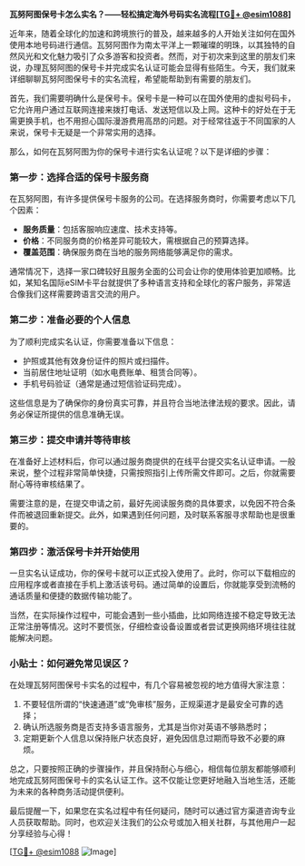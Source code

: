 **瓦努阿图保号卡怎么实名？——轻松搞定海外号码实名流程[[TG💪+ @esim1088](https://t.me/s/esim1088)]**

近年来，随着全球化的加速和跨境旅行的普及，越来越多的人开始关注如何在国外使用本地号码进行通信。瓦努阿图作为南太平洋上一颗璀璨的明珠，以其独特的自然风光和文化魅力吸引了众多游客和投资者。然而，对于初次来到这里的朋友们来说，办理瓦努阿图的保号卡并完成实名认证可能会显得有些陌生。今天，我们就来详细聊聊瓦努阿图保号卡的实名流程，希望能帮助到有需要的朋友们。

首先，我们需要明确什么是保号卡。保号卡是一种可以在国外使用的虚拟号码卡，它允许用户通过互联网连接来拨打电话、发送短信以及上网。这种卡的好处在于无需更换手机，也不用担心国际漫游费用高昂的问题。对于经常往返于不同国家的人来说，保号卡无疑是一个非常实用的选择。

那么，如何在瓦努阿图为你的保号卡进行实名认证呢？以下是详细的步骤：

### 第一步：选择合适的保号卡服务商

在瓦努阿图，有许多提供保号卡服务的公司。在选择服务商时，你需要考虑以下几个因素：
- **服务质量**：包括客服响应速度、技术支持等。
- **价格**：不同服务商的价格差异可能较大，需根据自己的预算选择。
- **覆盖范围**：确保服务商在当地的服务网络能够满足你的需求。

通常情况下，选择一家口碑较好且服务全面的公司会让你的使用体验更加顺畅。比如，某知名国际eSIM卡平台就提供了多种语言支持和全球化的客户服务，非常适合像我们这样需要跨语言交流的用户。

### 第二步：准备必要的个人信息

为了顺利完成实名认证，你需要准备以下信息：
- 护照或其他有效身份证件的照片或扫描件。
- 当前居住地址证明（如水电费账单、租赁合同等）。
- 手机号码验证（通常是通过短信验证码完成）。

这些信息是为了确保你的身份真实可靠，并且符合当地法律法规的要求。因此，请务必保证所提供的信息准确无误。

### 第三步：提交申请并等待审核

在准备好上述材料后，你可以通过服务商提供的在线平台提交实名认证申请。一般来说，整个过程非常简单快捷，只需按照指引上传所需文件即可。之后，你就需要耐心等待审核结果了。

需要注意的是，在提交申请之前，最好先阅读服务商的具体要求，以免因不符合条件而被退回重新提交。此外，如果遇到任何问题，及时联系客服寻求帮助也是很重要的。

### 第四步：激活保号卡并开始使用

一旦实名认证成功，你的保号卡就可以正式投入使用了。此时，你可以下载相应的应用程序或者直接在手机上激活该号码。通过简单的设置后，你就能享受到流畅的通话质量和便捷的数据传输功能了。

当然，在实际操作过程中，可能会遇到一些小插曲，比如网络连接不稳定导致无法正常注册等情况。这时不要慌张，仔细检查设备设置或者尝试更换网络环境往往就能解决问题。

### 小贴士：如何避免常见误区？

在处理瓦努阿图保号卡实名的过程中，有几个容易被忽视的地方值得大家注意：
1. 不要轻信所谓的“快速通道”或“免审核”服务，正规渠道才是最安全可靠的选择；
2. 确认所选服务商是否支持多语言服务，尤其是当你对英语不够熟悉时；
3. 定期更新个人信息以保持账户状态良好，避免因信息过期而导致不必要的麻烦。

总之，只要按照正确的步骤操作，并且保持耐心与细心，相信每位朋友都能够顺利地完成瓦努阿图保号卡的实名认证工作。这不仅能让您更好地融入当地生活，还能为未来的各种商务活动提供便利。

最后提醒一下，如果您在实名过程中有任何疑问，随时可以通过官方渠道咨询专业人员获取帮助。同时，也欢迎关注我们的公众号或加入相关社群，与其他用户一起分享经验与心得！

[[TG💪+ @esim1088](https://t.me/s/esim1088) ![Image](https://i.postimg.cc/4NQfJmqS/Snipaste-2025-05-13-00-14-12.png)]